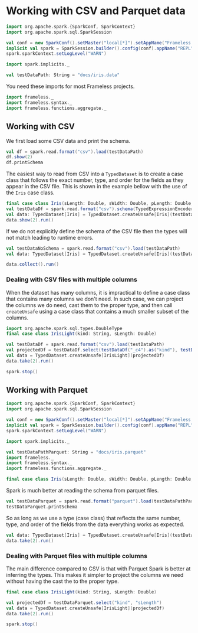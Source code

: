 # Working with CSV and Parquet data

```scala mdoc:invisible:reset-object
import org.apache.spark.{SparkConf, SparkContext}
import org.apache.spark.sql.SparkSession

val conf = new SparkConf().setMaster("local[*]").setAppName("Frameless repl").set("spark.ui.enabled", "false")
implicit val spark = SparkSession.builder().config(conf).appName("REPL").getOrCreate()
spark.sparkContext.setLogLevel("WARN")

import spark.implicits._

val testDataPath: String = "docs/iris.data"
```
You need these imports for most Frameless projects. 

```scala mdoc:silent
import frameless._
import frameless.syntax._
import frameless.functions.aggregate._
```

## Working with CSV 

We first load some CSV data and print the schema. 

```scala mdoc
val df = spark.read.format("csv").load(testDataPath)
df.show(2)
df.printSchema
```

The easiest way to read from CSV into a `TypedDataset` is to create a case class that follows 
the exact number, type, and order for the fields as they appear in the CSV file. This is shown in 
the example bellow with the use of the `Iris` case class.

```scala mdoc
final case class Iris(sLength: Double, sWidth: Double, pLength: Double, pWidth: Double, kind: String)
val testDataDf = spark.read.format("csv").schema(TypedExpressionEncoder[Iris].schema).load(testDataPath)
val data: TypedDataset[Iris] = TypedDataset.createUnsafe[Iris](testDataDf)
data.show(2).run()
```

If we do not explicitly define the schema of the CSV file then the types will not match leading to runtime errors. 

```scala mdoc:nest
val testDataNoSchema = spark.read.format("csv").load(testDataPath)
val data: TypedDataset[Iris] = TypedDataset.createUnsafe[Iris](testDataNoSchema)
```

```scala mdoc:crash
data.collect().run()
```

### Dealing with CSV files with multiple columns

When the dataset has many columns, it is impractical to define a case class that contains many columns we don't need. 
In such case, we can project the columns we do need, cast them to the proper type, and then call `createUnsafe` using a case class
that contains a much smaller subset of the columns.  

```scala mdoc:nest
import org.apache.spark.sql.types.DoubleType
final case class IrisLight(kind: String, sLength: Double)

val testDataDf = spark.read.format("csv").load(testDataPath)
val projectedDf = testDataDf.select(testDataDf("_c4").as("kind"), testDataDf("_c1").cast(DoubleType).as("sLength"))
val data = TypedDataset.createUnsafe[IrisLight](projectedDf)
data.take(2).run()
```

```scala mdoc:invisible
spark.stop()
```

## Working with Parquet
```scala mdoc:invisible:reset-object
import org.apache.spark.{SparkConf, SparkContext}
import org.apache.spark.sql.SparkSession

val conf = new SparkConf().setMaster("local[*]").setAppName("Frameless repl").set("spark.ui.enabled", "false")
implicit val spark = SparkSession.builder().config(conf).appName("REPL").getOrCreate()
spark.sparkContext.setLogLevel("WARN")

import spark.implicits._

val testDataPathParquet: String = "docs/iris.parquet"
import frameless._
import frameless.syntax._
import frameless.functions.aggregate._

final case class Iris(sLength: Double, sWidth: Double, pLength: Double, pWidth: Double, kind: String)
```

Spark is much better at reading the schema from parquet files. 

```scala mdoc
val testDataParquet = spark.read.format("parquet").load(testDataPathParquet)
testDataParquet.printSchema
```

So as long as we use a type (case class) that reflects the same number, type, and order of the fields 
from the data everything works as expected. 

```scala mdoc:nest
val data: TypedDataset[Iris] = TypedDataset.createUnsafe[Iris](testDataParquet)
data.take(2).run()
```

### Dealing with Parquet files with multiple columns

The main difference compared to CSV is that with Parquet Spark is better at inferring the types. This makes it simpler 
to project the columns we need without having the cast the to the proper type. 

```scala mdoc:nest
final case class IrisLight(kind: String, sLength: Double)

val projectedDf = testDataParquet.select("kind", "sLength")
val data = TypedDataset.createUnsafe[IrisLight](projectedDf)
data.take(2).run()
```

```scala mdoc:invisible
spark.stop()
```
